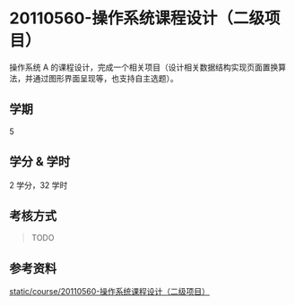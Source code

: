 # 20110560-操作系统课程设计（二级项目）

操作系统 A 的课程设计，完成一个相关项目（设计相关数据结构实现页面置换算法，并通过图形界面呈现等，也支持自主选题）。

## 学期

5

## 学分 & 学时

2 学分，32 学时

## 考核方式

> TODO

## 参考资料

[static/course/20110560-操作系统课程设计（二级项目）](https://github.com/rurumuri/ysuse-2022/tree/master/static/course/20110560-%E6%93%8D%E4%BD%9C%E7%B3%BB%E7%BB%9F%E8%AF%BE%E7%A8%8B%E8%AE%BE%E8%AE%A1%EF%BC%88%E4%BA%8C%E7%BA%A7%E9%A1%B9%E7%9B%AE%EF%BC%89)
